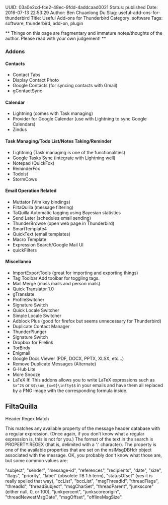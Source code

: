UUID: 03a0e2cd-fce2-48ec-9fdd-4addcaad0021
Status: published
Date: 2016-07-13 22:53:29
Author: Ben Chuanlong Du
Slug: useful-add-ons-for-thunderbird
Title: Useful Add-ons for Thunderbird
Category: software
Tags: software, thunderbird, add-on, plugin

**
Things on this page are
fragmentary and immature notes/thoughts of the author.
Please read with your own judgement!
**


### Addons

#### Contacts

- Contact Tabs
- Display Contact Photo
- Google Contacts (for syncing contacts with Gmail)
- gContactSync

#### Calendar

- Lightning (comes with Task managing)
- Provider for Google Calendar (use with Lightning to sync Google Calendars)
- Zindus

#### Task Managing/Todo List/Notes Taking/Reminder

- Lightning (Task managing is one of the functionalities)
- Google Tasks Sync (integrate with Lightning well)
- Notepad (QuickFox)
- ReminderFox
- Todoist 
- StormCows

#### Email Operation Related

- Muttator (Vim key bindings)
- FiltaQuilla (message filtering)
- TaQuilla
Automatic tagging using Bayesian statistics
- Send Later (schedules email sending)
- ThunderBrowse (open web page in Thunderbird)
- SmartTemplate4
- QuickText (email templates)
- Macro Template
- Expression Search/Google Mail UI
- quickFilters

#### Miscellanea

- ImportExportTools (great for importing and exporting things)
- Tag Toolbar 
Add toolbar for toggling tags.
- Mail Merge (mass mails and person mails)
- Quick Translator 1.0 
- gTranslate
- ProfileSwitcher
- Signature Switch
- Quick Locale Switcher
- Simple Locale Switcher
- Adblock Plus (good for firefox but seems unnecessary for Thunderbird)
- Duplicate Contact Manager
- ThunderPlunger
- Signature Switch
- Dropbox for Filelink
- TorBirdy
- Enigmail
- Google Docs Viewer (PDF, DOCX, PPTX, XLSX, etc...)
- Remove Duplicate Messages (Alternate)
- G-Hub Lite 
- More Snooze
- LaTeX It!
This addons allows you to write LaTeX expressions 
such as `$x^2$` or `$$\sum_{x=0}\infty$$` in your emails 
and have them all replaced by a PNG image with the corresponding formula inside.



## FiltaQuilla

Header Regex Match

This matches any available property of the message header database with a regular expression. 
(Once again, if you don’t know what a regular expression is, this is not for you.) 
The format of the text in the search is PROPERTY:REGEX (that is, delimited with a ‘:’ character). 
The property is one of the available properties 
that are set on the nsIMsgDBHdr object associated with the message. 
OK, you probably don't know what those are, but some common values are:

"subject",  "sender",  "message-id",  "references", "recipients", "date",  "size", "flags", "priority",
"label" (obsolete TB 1.5 term),  "statusOfset" (yes it is really spelled that way),  "ccList", "bccList",
"msgThreadId",  "threadFlags",  "threadId", "threadSubject", "msgCharSet",  "threadParent",
"junkscore" (either null, 0, or 100), "junkpercent", "junkscoreorigin",  "threadNewestMsgDate",
"msgOffset",  "offlineMsgSize".

